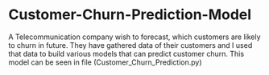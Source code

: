 # Customer-Churn-Prediction-Model
A Telecommunication company wish to forecast, which customers are likely to churn in future. They have gathered data of their customers and  I used that data to build various models that can predict customer churn.
This model can be seen in file (Customer_Churn_Prediction.py)
